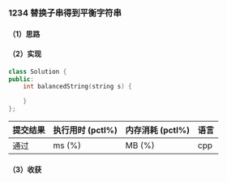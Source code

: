 ### 1234 替换子串得到平衡字符串

#### （1）思路

#### （2）实现

```cpp
class Solution {
public:
    int balancedString(string s) {

    }
};
```

| 提交结果 | 执行用时 (pctl%) | 内存消耗 (pctl%) | 语言 |
|:---------|:-----------------|:-----------------|:-----|
| 通过     |  ms (%)   |  MB (%)  | cpp  |

#### （3）收获
